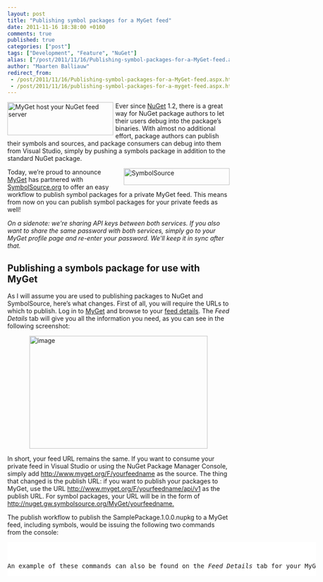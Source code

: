 ```yaml
---
layout: post
title: "Publishing symbol packages for a MyGet feed"
date: 2011-11-16 18:38:00 +0100
comments: true
published: true
categories: ["post"]
tags: ["Development", "Feature", "NuGet"]
alias: ["/post/2011/11/16/Publishing-symbol-packages-for-a-MyGet-feed.aspx", "/post/2011/11/16/publishing-symbol-packages-for-a-myget-feed.aspx"]
author: "Maarten Balliauw"
redirect_from:
 - /post/2011/11/16/Publishing-symbol-packages-for-a-MyGet-feed.aspx.html
 - /post/2011/11/16/publishing-symbol-packages-for-a-myget-feed.aspx.html
---
```


<p><a href="http://blog.maartenballiauw.be/images/image_148.png"><img style="background-image: none; border-right-width: 0px; margin: 0px 5px 5px 0px; padding-left: 0px; padding-right: 0px; display: inline; float: left; border-top-width: 0px; border-bottom-width: 0px; border-left-width: 0px; padding-top: 0px" title="MyGet host your NuGet feed server" border="0" alt="MyGet host your NuGet feed server" align="left" src="http://blog.maartenballiauw.be/images/image_thumb_116.png" width="240" height="75" /></a>Ever since <a href="http://www.nuget.org" target="_blank">NuGet</a> 1.2, there is a great way for NuGet package authors to let their users debug into the package’s binaries. With almost no additional effort, package authors can publish their symbols and sources, and package consumers can debug into them from Visual Studio, simply by pushing a symbols package in addition to the standard NuGet package.</p>  <p><a href="http://blog.maartenballiauw.be/images/image_149.png"><img style="background-image: none; border-right-width: 0px; margin: 0px 0px 5px 5px; padding-left: 0px; padding-right: 0px; display: inline; float: right; border-top-width: 0px; border-bottom-width: 0px; border-left-width: 0px; padding-top: 0px" title="SymbolSource" border="0" alt="SymbolSource" align="right" src="http://blog.maartenballiauw.be/images/image_thumb_117.png" width="240" height="38" /></a>Today, we’re proud to announce <a href="http://www.myget.org" target="_blank">MyGet</a> has partnered with <a href="http://www.symbolsource.org" target="_blank">SymbolSource.org</a> to offer an easy workflow to publish symbol packages for a private MyGet feed. This means from now on you can publish symbol packages for your private feeds as well!</p>  <p><em>On a sidenote: we're sharing API keys between both services. If you also want to share the same password with both services, simply go to your MyGet profile page and re-enter your password. We'll keep it in sync after that.</em></p>  <h2>Publishing a symbols package for use with MyGet</h2>  <p>As I will assume you are used to publishing packages to NuGet and SymbolSource, here’s what changes. First of all, you will require the URLs to which to publish. Log in to <a href="http://www.myget.org/Feed/List" target="_blank">MyGet</a> and browse to your <a href="http://www.myget.org/Feed/List" target="_blank">feed details</a>. The <em>Feed Details </em>tab will give you all the information you need, as you can see in the following screenshot:</p>  <p><a href="http://blog.maartenballiauw.be/images/image_150.png"><img style="background-image: none; border-right-width: 0px; margin: 5px auto; padding-left: 0px; padding-right: 0px; display: block; float: none; border-top-width: 0px; border-bottom-width: 0px; border-left-width: 0px; padding-top: 0px" title="image" border="0" alt="image" src="http://blog.maartenballiauw.be/images/image_thumb_118.png" width="404" height="256" /></a></p>  <p>In short, your feed URL remains the same. If you want to consume your private feed in Visual Studio or using the NuGet Package Manager Console, simply add <a href="http://www.myget.org/F/yourfeedname">http://www.myget.org/F/yourfeedname</a> as the source. The thing that changed is the publish URL: if you want to publish your packages to MyGet, use the URL <a href="http://www.myget.org/F/yourfeedname/api/v1">http://www.myget.org/F/yourfeedname/api/v1</a> as the publish URL. For symbol packages, your URL will be in the form of <a href="http://nuget.gw.symbolsource.org/MyGet/yourfeedname.">http://nuget.gw.symbolsource.org/MyGet/yourfeedname.</a></p>  <p>The publish workflow to publish the SamplePackage.1.0.0.nupkg to a MyGet feed, including symbols, would be issuing the following two commands from the console:</p>  <div style="padding-bottom: 0px; margin: 0px; padding-left: 0px; padding-right: 0px; display: inline; float: none; padding-top: 0px" id="scid:9D7513F9-C04C-4721-824A-2B34F0212519:1f47b279-3ff1-432d-8f76-561c5776db14" class="wlWriterSmartContent">   <pre style="background-color: white; width: 700px; height: 77px; overflow: auto"><div><!--

Code highlighting produced by Actipro CodeHighlighter (freeware)
http://www.CodeHighlighter.com/

--><span style="color: #008080">1</span> <span style="color: #000000">nuget push SamplePackage</span><span style="color: #000000">.</span><span style="color: #000000">1.0</span><span style="color: #000000">.</span><span style="color: #000000">0</span><span style="color: #000000">.</span><span style="color: #000000">nupkg </span><span style="color: #000000">00000000</span><span style="color: #000000">-</span><span style="color: #000000">0000</span><span style="color: #000000">-</span><span style="color: #000000">0000</span><span style="color: #000000">-</span><span style="color: #000000">0000</span><span style="color: #000000">-</span><span style="color: #000000">00000000000</span><span style="color: #000000"> -Source http:</span><span style="color: #000000">//</span><span style="color: #000000">www</span><span style="color: #000000">.</span><span style="color: #000000">myget</span><span style="color: #000000">.</span><span style="color: #000000">org</span><span style="color: #000000">/</span><span style="color: #000000">F</span><span style="color: #000000">/</span><span style="color: #000000">somefeed</span><span style="color: #000000">/</span><span style="color: #000000">api</span><span style="color: #000000">/</span><span style="color: #000000">v1 
</span><span style="color: #008080">2</span> <span style="color: #000000">
</span><span style="color: #008080">3</span> <span style="color: #000000">nuget push SamplePackage</span><span style="color: #000000">.</span><span style="color: #000000">1.0</span><span style="color: #000000">.</span><span style="color: #000000">0</span><span style="color: #000000">.</span><span style="color: #000000">Symbols</span><span style="color: #000000">.</span><span style="color: #000000">nupkg </span><span style="color: #000000">00000000</span><span style="color: #000000">-</span><span style="color: #000000">0000</span><span style="color: #000000">-</span><span style="color: #000000">0000</span><span style="color: #000000">-</span><span style="color: #000000">0000</span><span style="color: #000000">-</span><span style="color: #000000">00000000000</span><span style="color: #000000"> -Source http:</span><span style="color: #000000">//</span><span style="color: #000000">nuget</span><span style="color: #000000">.</span><span style="color: #000000">gw</span><span style="color: #000000">.</span><span style="color: #000000">symbolsource</span><span style="color: #000000">.</span><span style="color: #000000">org</span><span style="color: #000000">/</span><span style="color: #000000">MyGet</span><span style="color: #000000">/</span><span style="color: #000000">somefeed</span></div></pre>
<!-- Code inserted with Steve Dunn's Windows Live Writer Code Formatter Plugin.  http://dunnhq.com --></div>

<p>An example of these commands can also be found on the <em>Feed Details</em> tab for your MyGet feed.</p>

<h2>Consuming symbol packages in Visual Studio</h2>

<p>When logging in to MyGet, you can find the symbols URL compatible with Visual Studio under the <em>Feed Details</em> tab for your MyGet feed. This URL will be the same for all feeds you are allowed to consume, so no need to configure 10+ symbol servers in Visual Studio. Here’s how to configure it.</p>

<p>First of all, Visual Studio typically will only debug your own source code, the source code of the project or projects that are currently opened in Visual Studio. To disable this behavior and to instruct Visual Studio to also try to debug code other than the projects that are currently opened, open the <em>Options </em>dialog (under the menu <em>Tools &gt; Options</em>). Find the <em>Debugging</em> node on the left and click the <em>General</em> node underneath. Turn off the option <em>Enable Just My Code</em>. Also turn on the option <em>Enable source server support</em>. This usually triggers a warning message but it is safe to just click <em>Yes</em> and continue with the settings specified.</p>

<p><a href="http://blog.maartenballiauw.be/images/image_151.png"><img style="background-image: none; border-right-width: 0px; padding-left: 0px; padding-right: 0px; display: block; float: none; border-top-width: 0px; border-bottom-width: 0px; margin-left: auto; border-left-width: 0px; margin-right: auto; padding-top: 0px" title="MyGet symbol server in Visual Studio" border="0" alt="MyGet symbol server in Visual Studio" src="http://blog.maartenballiauw.be/images/image_thumb_119.png" width="404" height="236" /></a></p>

<p>Keep the <em>Options</em> dialog opened and find the <em>Symbols</em> node under the <em>Debugging</em> node on the left. In the dialog shown in Figure 4-14, add the symbol server URL for <em>your</em> MyGet feed: <a title="http://srv.symbolsource.org/pdb/MyGet/maartenba/11111111-1111-1111-1111-11111111111" href="http://srv.symbolsource.org/pdb/MyGet/username/11111111-1111-1111-1111-11111111111">http://srv.symbolsource.org/pdb/MyGet/username/11111111-1111-1111-1111-11111111111</a>. After that, click <em>OK</em> to confirm configuration changes and consume symbols for NuGet packages.</p>

<p>Enjoy!</p>

